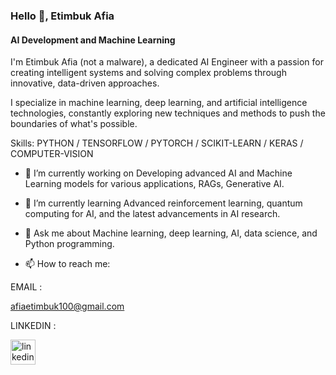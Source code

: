 ### Hello 👋, Etimbuk Afia
#### AI Development and Machine Learning
I'm Etimbuk Afia (not a malware), a dedicated AI Engineer with a passion for creating intelligent systems and solving complex problems through innovative, data-driven approaches. 

I specialize in machine learning, deep learning, and artificial intelligence technologies, constantly exploring new techniques and methods to push the boundaries of what's possible.

Skills: PYTHON / TENSORFLOW / PYTORCH / SCIKIT-LEARN / KERAS / COMPUTER-VISION

- 🔭 I’m currently working on Developing advanced AI and Machine Learning models for various applications, RAGs, Generative AI. 
- 🌱 I’m currently learning Advanced reinforcement learning, quantum computing for AI, and the latest advancements in AI research. 
- 💬 Ask me about Machine learning, deep learning, AI, data science, and Python programming.


- 📫 How to reach me:
  
EMAIL : 

afiaetimbuk100@gmail.com 

LINKEDIN :

[<img src='https://cdn.jsdelivr.net/npm/simple-icons@3.0.1/icons/linkedin.svg' alt='linkedin' height='40'>](https://www.linkedin.com/in/Etimbuk-Afia/)





